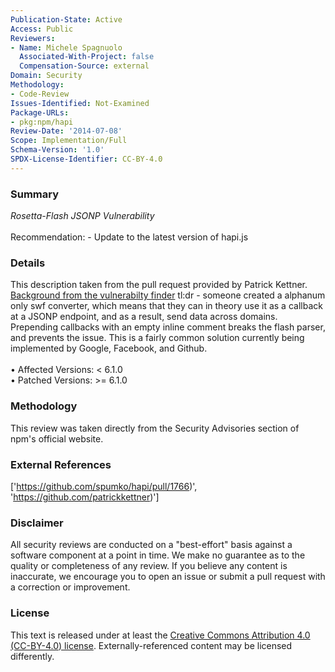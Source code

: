 ```yaml
---
Publication-State: Active
Access: Public
Reviewers:
- Name: Michele Spagnuolo
  Associated-With-Project: false
  Compensation-Source: external
Domain: Security
Methodology:
- Code-Review
Issues-Identified: Not-Examined
Package-URLs:
- pkg:npm/hapi
Review-Date: '2014-07-08'
Scope: Implementation/Full
Schema-Version: '1.0'
SPDX-License-Identifier: CC-BY-4.0
---
```

### Summary
*Rosetta-Flash JSONP Vulnerability*<br><br>Recommendation: - Update to the latest version of hapi.js
### Details
This description taken from the pull request provided by Patrick Kettner.  [Background from the vulnerabilty finder](http://miki.it/blog/2014/7/8/abusing-jsonp-with-rosetta-flash/)  tl:dr - someone created a alphanum only swf converter, which means that they can in theory use it as a callback at a JSONP endpoint, and as a result, send data across domains.  Prepending callbacks with an empty inline comment breaks the flash parser, and prevents the issue. This is a fairly common solution currently being implemented by Google, Facebook, and Github.
<br><br>• Affected Versions: < 6.1.0
<br>• Patched Versions: >= 6.1.0
### Methodology
This review was taken directly from the Security Advisories section of npm's official website.
### External References
['https://github.com/spumko/hapi/pull/1766)', 'https://github.com/patrickkettner)']
### Disclaimer
All security reviews are conducted on a "best-effort" basis against a software component at a point in time. We make no guarantee as to the quality or completeness of any review. If you believe any content is inaccurate, we encourage you to open an issue or submit a pull request with a correction or improvement.
### License
This text is released under at least the [Creative Commons Attribution 4.0 (CC-BY-4.0) license](https://creativecommons.org/licenses/by/4.0/legalcode.txt). Externally-referenced content may be licensed differently.
